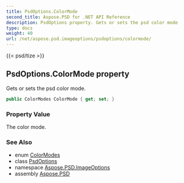 ```yaml
---
title: PsdOptions.ColorMode
second_title: Aspose.PSD for .NET API Reference
description: PsdOptions property. Gets or sets the psd color mode
type: docs
weight: 40
url: /net/aspose.psd.imageoptions/psdoptions/colormode/
---
```

{{< psd/tize >}}
## PsdOptions.ColorMode property

Gets or sets the psd color mode.

```csharp
public ColorModes ColorMode { get; set; }
```

### Property Value

The color mode.

### See Also

* enum [ColorModes](../../../aspose.psd.fileformats.psd/colormodes/)
* class [PsdOptions](../)
* namespace [Aspose.PSD.ImageOptions](../../psdoptions/)
* assembly [Aspose.PSD](../../../)


